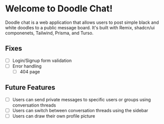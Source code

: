 # Welcome to Doodle Chat!

Doodle chat is a web application that allows users to post simple black and white doodles to a public message board. It's built with Remix, shadcn/ui componenets, Tailwind, Prisma, and Turso.

## Fixes

- [ ] Login/Signup form validation
- [ ] Error handling
  - [ ] 404 page

## Future Features

- [ ] Users can send private messages to specific users or groups using conversation threads
- [ ] Users can switch between conversation threads using the sidebar
- [ ] Users can draw their own profile picture

